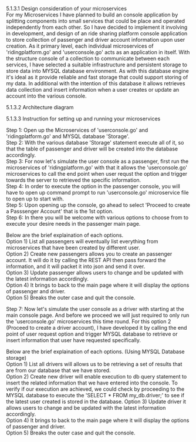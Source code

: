 5.1.3.1 Design consideration of your microservices  
For my Microservices I have planned to build an console application by splitting components into small services that could be place and operated independently from each other. So I have decided to implement it involving in development, and design of an ride sharing platform console application to store collection of passenger and driver account information upon user creation. As it primary level, each individual microservices of 'ridingplatform.go' and 'userconsole.go' acts as an application in itself. With the structure console of a collection to communicate between each services, I have selected a suitable infrastructure and persistent storage to store data into MYSQL database environment. As with this database engine it's ideal as it provide reliable and fast storage that could support storing of my data. In additional with the intention of this database it allows retrieves data collection and insert information when a user creates or update an account into the various console.  
  
5.1.3.2 Architecture diagram














  

5.1.3.3 Instruction for setting up and running your microservices  
  
Step 1: Open up the Microservices of 'userconsole.go' and 'ridingplatform.go' and MYSQL database 'Storage'.  
Step 2: With the various database 'Storage' statement execute all of it, so that the table of passenger and driver will be created into the database accordingly.  
Step 3: For now let's simulate the user console as a passenger, first run the microservices of 'ridingplatform.go' with that it allows the 'userconsole.go' microservices to call the end point when user requst the option and trigger towards the server to retrieved the specific information.  
Step 4: In order to execute the option in the passenger console, you will have to open up command prompt to run 'userconsole.go' microservice file to open up to start with.  
Step 5: Upon opening up the console, go ahead to select 'Proceed to create a Passsenger Account' that is the 1st option.  
Step 6: In there you will be welcome with various options to choose from to execute your desire needs in the passenger main page.  
  
Below are the brief explaination of each options.  
Option 1) List all passengers will eventually list everything from microservices that have been created by different user.  
Option 2) Create new passengers allows you to create an passenger account. It will do it by calling the REST API then pass forward the information, and it will packet it into json and send it over.  
Option 3) Update passenger allows users to change and be updated with the latest information accordingly.  
Option 4) It brings to back to the main page where it will display the options of passenger and driver.  
Option 5) Breaks the outer case and quit the console.  
  
Step 7: Now let's simulate the user console as a driver with starting at the main console page. And before we proceed we will just required to only run the 'userconsole.go' microservices this time round. For this option 2 (Proceed to create a driver account), I have developed it by calling the end point of user request option and trigger MYSQL database to retrieve or insert information that user have requested specifically.  
  
 
Below are the brief explaination of each options. (Using MYSQL Database storage)  
Option 1) List all drivers will allows us to be retrieving a set of results that are from our database that we have stored.  
Option 2) Create new driver will enable execution to db query statement to insert the related information that we have entered into the console. To verify if our execution are achieved, we could check by proceeding to the MYSQL database to execute the 'SELECT * FROM my_db.driver;' to see if the latest user created is stored in the database.
Option 3) Update driver it allows users to change and be updated with the latest information accordingly.  
Option 4) It brings to back to the main page where it will display the options of passenger and driver.  
Option 5) Breaks the outer case and quit the console.




